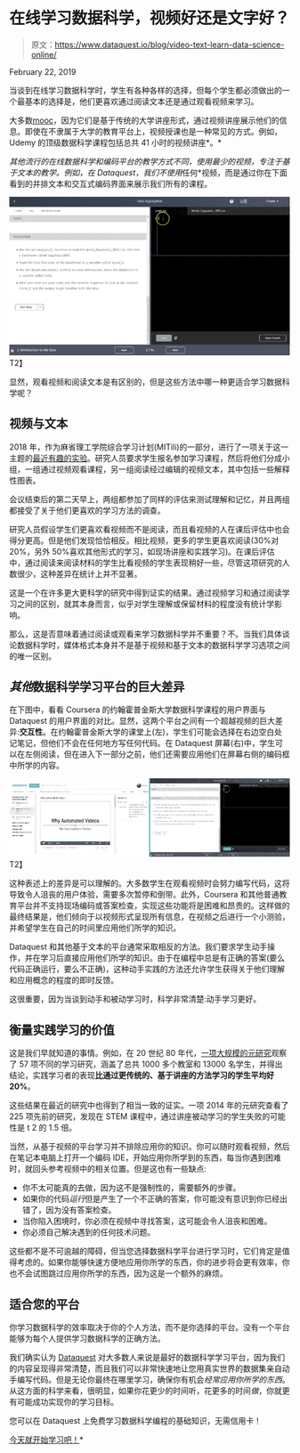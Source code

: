 # 在线学习数据科学，视频好还是文字好？

> 原文：<https://www.dataquest.io/blog/video-text-learn-data-science-online/>

February 22, 2019

当谈到在线学习数据科学时，学生有各种各样的选择，但每个学生都必须做出的一个最基本的选择是，他们更喜欢通过阅读文本还是通过观看视频来学习。

大多数[mooc](https://en.wikipedia.org/wiki/Massive_open_online_course)，因为它们是基于传统的大学讲座形式，通过视频讲座展示他们的信息。即使在不隶属于大学的教育平台上，视频授课也是一种常见的方式。例如，Udemy 的顶级数据科学课程包括总共 41 小时的视频讲座*。*

 *其他流行的在线数据科学和编码平台的教学方式不同，使用最少的视频，专注于基于文本的教学。例如，在 Dataquest，我们不使用*任何*视频，而是通过你在下面看到的并排文本和交互式编码界面来展示我们所有的课程。

![data cleaning live coding](img/f0b8246c61b6c071740ae32e315c022d.png "data-cleaning-live-coding")T2】

显然，观看视频和阅读文本是有区别的，但是这些方法中哪一种更适合学习数据科学呢？

## 视频与文本

2018 年，作为麻省理工学院综合学习计划(MITili)的一部分，进行了一项关于这一主题的[最近有趣的实验](https://mitili.mit.edu/news/compared-reading-how-much-does-video-improve-learning-outcomes)。研究人员要求学生报名参加学习课程，然后将他们分成小组，一组通过视频观看课程，另一组阅读经过编辑的视频文本，其中包括一些解释性图表。

会议结束后的第二天早上，两组都参加了同样的评估来测试理解和记忆，并且两组都接受了关于他们更喜欢的学习方法的调查。

研究人员假设学生们更喜欢看视频而不是阅读，而且看视频的人在课后评估中也会得分更高。但是他们发现恰恰相反。相比视频，更多的学生更喜欢阅读(30%对 20%，另外 50%喜欢其他形式的学习，如现场讲座和实践学习)。在课后评估中，通过阅读来阅读材料的学生比看视频的学生表现稍好一些，尽管这项研究的人数很少，这种差异在统计上并不显著。

这是一个在许多更大更科学的研究中得到证实的结果。通过视频学习和通过阅读学习之间的区别，就其本身而言，似乎对学生理解或保留材料的程度没有统计学影响。

那么，这是否意味着通过阅读或观看来学习数据科学并不重要？不。当我们具体谈论数据科学时，媒体格式本身并不是基于视频和基于文本的数据科学学习选项之间的唯一区别。

## *其他*数据科学学习平台的巨大差异

在下图中，看看 Coursera 的约翰霍普金斯大学数据科学课程的用户界面与 Dataquest 的用户界面的对比。显然，这两个平台之间有一个超越视频的巨大差异:**交互性**。在约翰霍普金斯大学的课堂上(左)，学生们可能会选择在右边空白处记笔记，但他们不会在任何地方写任何代码。在 Dataquest 屏幕(右)中，学生可以在左侧阅读，但在进入下一部分之前，他们还需要应用他们在屏幕右侧的编码框中所学的内容。

![](img/24a36cc9ee51a9cd7a53ba00eaa05607.png "side-by-side-compare-data-science")T2】

这种表述上的差异是可以理解的。大多数学生在观看视频时会努力编写代码，这将导致令人沮丧的用户体验，需要多次暂停和倒带。此外，Coursera 和其他普通教育平台并不支持现场编码或答案检查，实现这些功能将是困难和昂贵的。这样做的最终结果是，他们倾向于以视频形式呈现所有信息，在视频之后进行一个小测验，并希望学生在自己的时间里应用他们所学的知识。

Dataquest 和其他基于文本的平台通常采取相反的方法。我们要求学生动手操作，并在学习后直接应用他们所学的知识。由于在编程中总是有正确的答案(要么代码正确运行，要么不正确)，这种动手实践的方法还允许学生获得关于他们理解和应用概念的程度的即时反馈。

这很重要，因为当谈到动手和被动学习时，科学非常清楚:动手学习更好。

## 衡量实践学习的价值

这是我们早就知道的事情。例如，在 20 世纪 80 年代，[一项大规模的元研究](https://eric.ed.gov/?id=ED216870)观察了 57 项不同的学习研究，涵盖了总共 1000 多个教室和 13000 名学生，并得出结论，实践学习者的表现**比通过更传统的、基于讲座的方法学习的学生平均好 20%**。

这些结果在最近的研究中也得到了相当一致的证实。一项 2014 年的元研究查看了 225 项先前的研究，发现在 STEM 课程中，通过讲座被动学习的学生失败的可能性是 t 2 的 1.5 倍。

当然，从基于视频的平台学习并不排除应用你的知识。你可以随时观看视频，然后在笔记本电脑上打开一个编码 IDE，开始应用你所学到的东西，每当你遇到困难时，就回头参考视频中的相关位置。但是这也有一些缺点:

*   你不太可能真的去做，因为这不是强制性的，需要额外的步骤。
*   如果你的代码*运行*但是产生了一个不正确的答案，你可能没有意识到你已经出错了，因为没有答案检查。
*   当你陷入困境时，你必须在视频中寻找答案，这可能会令人沮丧和困难。
*   你必须自己解决遇到的任何技术问题。

这些都不是不可逾越的障碍，但当您选择数据科学平台进行学习时，它们肯定是值得考虑的。如果你能够快速方便地应用你所学的东西，你的进步将会更有效率，你也不会试图跳过应用你所学的东西，因为这是一个额外的麻烦。

## 适合您的平台

你学习数据科学的效率取决于你的个人方法，而不是你选择的平台。没有一个平台能够为每个人提供学习数据科学的正确方法。

我们确实认为 [Dataquest](https://www.dataquest.io/) 对大多数人来说是最好的数据科学学习平台，因为我们的内容呈现得非常清楚，而且我们可以非常快速地让您用真实世界的数据集亲自动手编写代码。但是无论你最终在哪里学习，确保你有机会*经常应用你所学的东西*。从这方面的科学来看，很明显，如果你花更少的时间听，花更多的时间*做*，你就更有可能成功实现你的学习目标。

您可以在 Dataquest 上免费学习数据科学编程的基础知识，无需信用卡！

[今天就开始学习吧！](https://www.dataquest.io/)*